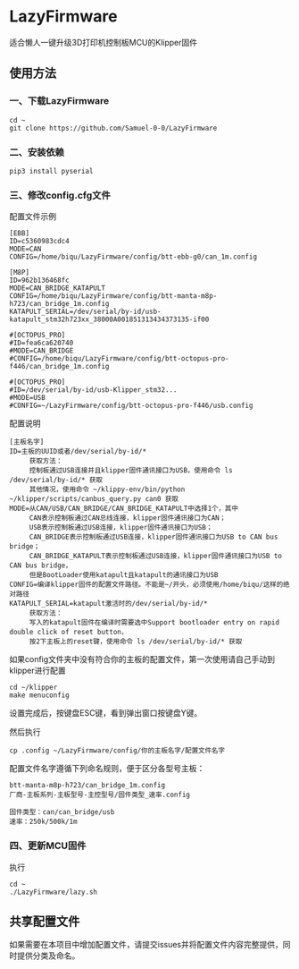 # LazyFirmware
适合懒人一键升级3D打印机控制板MCU的Klipper固件

## 使用方法

### 一、下载LazyFirmware
```
cd ~
git clone https://github.com/Samuel-0-0/LazyFirmware
```

### 二、安装依赖
```
pip3 install pyserial
```

### 三、修改config.cfg文件
配置文件示例
```
[EBB]
ID=c5360983cdc4
MODE=CAN
CONFIG=/home/biqu/LazyFirmware/config/btt-ebb-g0/can_1m.config

[M8P]
ID=962b136468fc
MODE=CAN_BRIDGE_KATAPULT
CONFIG=/home/biqu/LazyFirmware/config/btt-manta-m8p-h723/can_bridge_1m.config
KATAPULT_SERIAL=/dev/serial/by-id/usb-katapult_stm32h723xx_38000A001851313434373135-if00

#[OCTOPUS_PRO]
#ID=fea6ca620740
#MODE=CAN_BRIDGE
#CONFIG=/home/biqu/LazyFirmware/config/btt-octopus-pro-f446/can_bridge_1m.config

#[OCTOPUS_PRO]
#ID=/dev/serial/by-id/usb-Klipper_stm32...
#MODE=USB
#CONFIG=~/LazyFirmware/config/btt-octopus-pro-f446/usb.config

```
配置说明
```
[主板名字]
ID=主板的UUID或者/dev/serial/by-id/*
     获取方法：
     控制板通过USB连接并且klipper固件通讯接口为USB，使用命令 ls /dev/serial/by-id/* 获取
     其他情况，使用命令 ~/klippy-env/bin/python ~/klipper/scripts/canbus_query.py can0 获取
MODE=从CAN/USB/CAN_BRIDGE/CAN_BRIDGE_KATAPULT中选择1个，其中
     CAN表示控制板通过CAN总线连接，klipper固件通讯接口为CAN；
     USB表示控制板通过USB连接，klipper固件通讯接口为USB；
     CAN_BRIDGE表示控制板通过USB连接，klipper固件通讯接口为USB to CAN bus bridge；
     CAN_BRIDGE_KATAPULT表示控制板通过USB连接，klipper固件通讯接口为USB to CAN bus bridge，
     但是BootLoader使用katapult且katapult的通讯接口为USB
CONFIG=编译klipper固件的配置文件路径。不能是~/开头，必须使用/home/biqu/这样的绝对路径
KATAPULT_SERIAL=katapult激活时的/dev/serial/by-id/*
     获取方法：
     写入的katapult固件在编译时需要选中Support bootloader entry on rapid double click of reset button，
     按2下主板上的reset键，使用命令 ls /dev/serial/by-id/* 获取
```

如果config文件夹中没有符合你的主板的配置文件，第一次使用请自己手动到klipper进行配置
```
cd ~/klipper
make menuconfig
```
设置完成后，按键盘ESC键，看到弹出窗口按键盘Y键。

然后执行
```
cp .config ~/LazyFirmware/config/你的主板名字/配置文件名字
```

配置文件名字遵循下列命名规则，便于区分各型号主板：
```
btt-manta-m8p-h723/can_bridge_1m.config
厂商-主板系列-主板型号-主控型号/固件类型_速率.config

固件类型：can/can_bridge/usb
速率：250k/500k/1m
```

### 四、更新MCU固件
执行
```
cd ~
./LazyFirmware/lazy.sh
```

## 共享配置文件
如果需要在本项目中增加配置文件，请提交issues并将配置文件内容完整提供，同时提供分类及命名。
